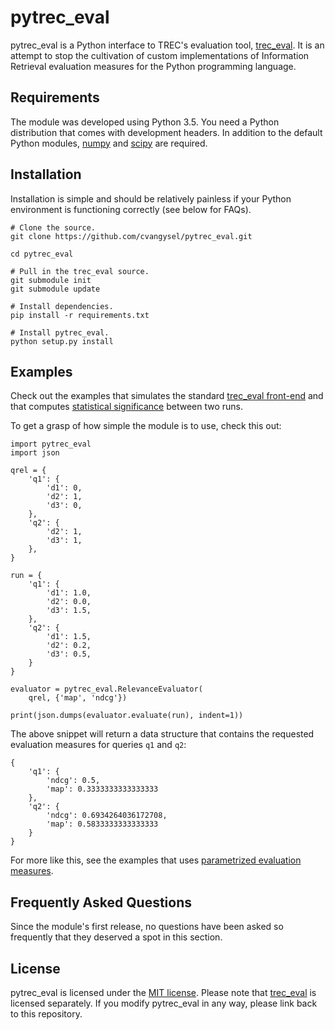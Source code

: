 pytrec_eval
===========

pytrec\_eval is a Python interface to TREC's evaluation tool, [trec\_eval](https://github.com/usnistgov/trec_eval). It is an attempt to stop the cultivation of custom implementations of Information Retrieval evaluation measures for the Python programming language.

Requirements
------------

The module was developed using Python 3.5. You need a Python distribution that comes with development headers. In addition to the default Python modules, [numpy](http://www.numpy.org) and [scipy](https://www.scipy.org) are required.

Installation
------------

Installation is simple and should be relatively painless if your Python environment is functioning correctly (see below for FAQs).

	# Clone the source.
	git clone https://github.com/cvangysel/pytrec_eval.git
	
	cd pytrec_eval
	
	# Pull in the trec_eval source.
	git submodule init
	git submodule update
	
	# Install dependencies.
	pip install -r requirements.txt
	
	# Install pytrec_eval.
	python setup.py install
	
Examples
--------

Check out the examples that simulates the standard [trec\_eval front-end](examples/trec_eval.py) and that computes [statistical significance](examples/statistical_significance.py) between two runs.

To get a grasp of how simple the module is to use, check this out:

	import pytrec_eval
	import json
	
	qrel = {
	    'q1': {
	        'd1': 0,
	        'd2': 1,
	        'd3': 0,
	    },
	    'q2': {
	        'd2': 1,
	        'd3': 1,
	    },
	}
	
	run = {
	    'q1': {
	        'd1': 1.0,
	        'd2': 0.0,
	        'd3': 1.5,
	    },
	    'q2': {
	        'd1': 1.5,
	        'd2': 0.2,
	        'd3': 0.5,
	    }
	}
	
	evaluator = pytrec_eval.RelevanceEvaluator(
	    qrel, {'map', 'ndcg'})
	
	print(json.dumps(evaluator.evaluate(run), indent=1))
	
The above snippet will return a data structure that contains the requested evaluation measures for queries `q1` and `q2`:

	{
	    'q1': {
	        'ndcg': 0.5,
	        'map': 0.3333333333333333
	    },
	    'q2': {
	        'ndcg': 0.6934264036172708,
	        'map': 0.5833333333333333
	    }
	}
	
For more like this, see the examples that uses [parametrized evaluation measures](examples/simple_cut.py).

Frequently Asked Questions
--------------------------

Since the module's first release, no questions have been asked so frequently that they deserved a spot in this section.

License
-------

pytrec\_eval is licensed under the [MIT license](LICENSE). Please note that [trec\_eval](https://github.com/usnistgov/trec_eval) is licensed separately. If you modify pytrec\_eval in any way, please link back to this repository.